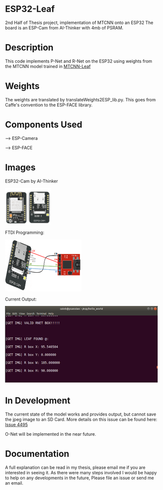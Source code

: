 # ESP32-Leaf
2nd Half of Thesis project, implementation of MTCNN onto an ESP32
The board is an ESP-Cam from AI-Thinker with 4mb of PSRAM.

# Description
This code implements P-Net and R-Net on the ESP32 using weights from 
the MTCNN model trained in <a href="https://github.com/caleb221/MTCNN-Leaf"> MTCNN-Leaf</a>
# Weights
The weights are translated by translateWeights2ESP_lib.py. This goes from Caffe's convention to the ESP-FACE library.
# Components Used
--> ESP-Camera 

--> ESP-FACE

# Images


ESP32-Cam by AI-Thinker


<img src="https://github.com/caleb221/ESP32-Leaf/blob/master/img/esp32NoCam.png" width ="150" height ="120">


FTDI Programming:


<img src="https://github.com/caleb221/ESP32-Leaf/blob/master/img/ESP32-CAM-wiring-FTDI1.png" width ="250" height ="170">

Current Output:

<img src="https://github.com/caleb221/ESP32-Leaf/blob/master/img/rnetFound1.png" width ="500" height ="250">


# In Development
The current state of the model works and provides output, but cannot save the jpeg image to an SD Card.
More details on this issue can be found here: <a href="https://github.com/espressif/esp-idf/issues/4495"> Issue 4495</a>

O-Net will be implemented in the near future.

# Documentation
A full explanation can be read in my thesis, please email me if you are interested in seeing it. As there were many steps involved I would be happy to help on any developments in the future, Please file an issue or send me an email.
